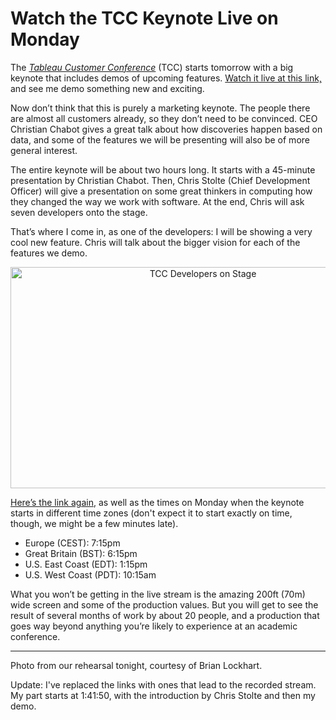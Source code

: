 # Watch the TCC Keynote Live on Monday

The <a href="http://tcc13.tableauconference.com/"><em>Tableau Customer Conference</em></a> (TCC) starts tomorrow with a big keynote that includes demos of upcoming features. <a href="http://www.ustream.tv/recorded/39494039">Watch it live at this link,</a> and see me demo something new and exciting.

Now don’t think that this is purely a marketing keynote. The people there are almost all customers already, so they don’t need to be convinced. CEO Christian Chabot gives a great talk about how discoveries happen based on data, and some of the features we will be presenting will also be of more general interest.

The entire keynote will be about two hours long. It starts with a 45-minute presentation by Christian Chabot. Then, Chris Stolte (Chief Development Officer) will give a presentation on some great thinkers in computing how they changed the way we work with software. At the end, Chris will ask seven developers onto the stage.

That’s where I come in, as one of the developers: I will be showing a very cool new feature. Chris will talk about the bigger vision for each of the features we demo.

<p align="center"><img class="aligncenter size-full wp-image-2605" alt="TCC Developers on Stage" src="https://media.eagereyes.org/wp-content/uploads/2013/09/tcc-devs-on-stage.jpg" width="600" height="354" /></p>

<a href="http://www.ustream.tv/recorded/39494039">Here’s the link again</a>, as well as the times on Monday when the keynote starts in different time zones (don't expect it to start exactly on time, though, we might be a few minutes late).

<ul>
    <li>Europe (CEST): 7:15pm</li>
    <li>Great Britain (BST): 6:15pm</li>
    <li>U.S. East Coast (EDT): 1:15pm</li>
    <li>U.S. West Coast (PDT): 10:15am</li>
</ul>

What you won’t be getting in the live stream is the amazing 200ft (70m) wide screen and some of the production values. But you will get to see the result of several months of work by about 20 people, and a production that goes way beyond anything you’re likely to experience at an academic conference.

<hr />

Photo from our rehearsal tonight, courtesy of Brian Lockhart.

Update: I've replaced the links with ones that lead to the recorded stream. My part starts at 1:41:50, with the introduction by Chris Stolte and then my demo.
